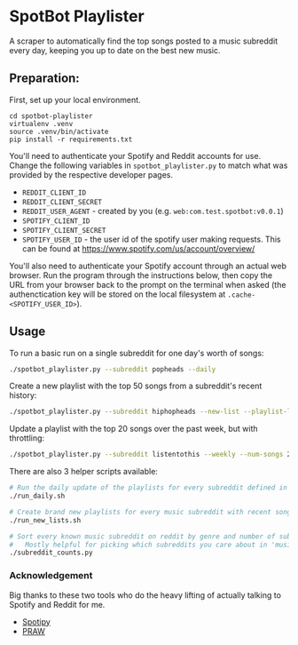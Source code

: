 # SpotBot Playlister

A scraper to automatically find the top songs posted to a music subreddit every
day, keeping you up to date on the best new music.

## Preparation:

First, set up your local environment.

```
cd spotbot-playlister
virtualenv .venv
source .venv/bin/activate
pip install -r requirements.txt
```

You'll need to authenticate your Spotify and Reddit accounts for use. Change the
following variables in `spotbot_playlister.py` to match what was provided by the
respective developer pages.
* `REDDIT_CLIENT_ID`
* `REDDIT_CLIENT_SECRET`
* `REDDIT_USER_AGENT` - created by you (e.g. `web:com.test.spotbot:v0.0.1`)
* `SPOTIFY_CLIENT_ID`
* `SPOTIFY_CLIENT_SECRET`
* `SPOTIFY_USER_ID` - the user id of the spotify user making requests. This can
  be found at https://www.spotify.com/us/account/overview/

You'll also need to authenticate your Spotify account through an actual web
browser. Run the program through the instructions below, then copy the URL from
your browser back to the prompt on the terminal when asked (the authenctication
key will be stored on the local filesystem at `.cache-<SPOTIFY_USER_ID>`).

## Usage

To run a basic run on a single subreddit for one day's worth of songs:
```bash
./spotbot_playlister.py --subreddit popheads --daily
```

Create a new playlist with the top 50 songs from a subreddit's recent history:
```bash
./spotbot_playlister.py --subreddit hiphopheads --new-list --playlist-length 50
```

Update a playlist with the top 20 songs over the past week, but with throttling:
```bash
./spotbot_playlister.py --subreddit listentothis --weekly --num-songs 20 --max-spotify-qps 5
```

There are also 3 helper scripts available:
```bash
# Run the daily update of the playlists for every subreddit defined in music_subreddits.txt
./run_daily.sh

# Create brand new playlists for every music subreddit with recent songs
./run_new_lists.sh

# Sort every known music subreddit on reddit by genre and number of subscribers:
#   Mostly helpful for picking which subreddits you care about in 'music_subreddits'
./subreddit_counts.py
```

### Acknowledgement

Big thanks to these two tools who do the heavy lifting of actually talking to
Spotify and Reddit for me.
* [Spotipy](https://github.com/plamere/spotipy)
* [PRAW](https://github.com/praw-dev/praw)
